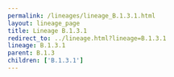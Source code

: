 ```yaml
---
permalink: /lineages/lineage_B.1.3.1.html
layout: lineage_page
title: Lineage B.1.3.1
redirect_to: ../lineage.html?lineage=B.1.3.1
lineage: B.1.3.1
parent: B.1.3
children: ['B.1.3.1']
---
```

